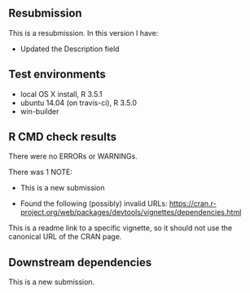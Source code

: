 ## Resubmission

This is a resubmission. In this version I have:

* Updated the Description field

## Test environments

* local OS X install, R 3.5.1
* ubuntu 14.04 (on travis-ci), R 3.5.0
* win-builder

## R CMD check results

There were no ERRORs or WARNINGs.

There was 1 NOTE:

* This is a new submission

* Found the following (possibly) invalid URLs: https://cran.r-project.org/web/packages/devtools/vignettes/dependencies.html

This is a readme link to a specific vignette, so it should not use the canonical URL of the CRAN page.

## Downstream dependencies

This is a new submission.
